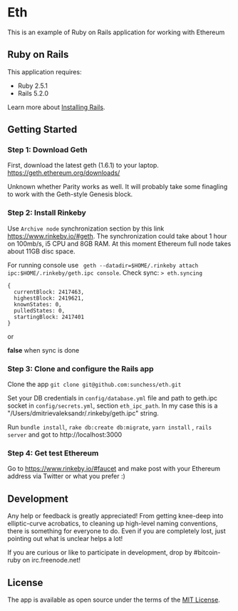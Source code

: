 Eth
================

This is an example of Ruby on Rails application for working with Ethereum

Ruby on Rails
-------------

This application requires:

- Ruby 2.5.1
- Rails 5.2.0

Learn more about [Installing Rails](http://railsapps.github.io/installing-rails.html).

Getting Started
---------------

### Step 1: Download Geth

First, download the latest geth (1.6.1) to your laptop. <https://geth.ethereum.org/downloads/>

Unknown whether Parity works as well. It will probably take some finagling to work with the Geth-style Genesis block.

### Step 2: Install Rinkeby

Use `Archive node` synchronization section by this link https://www.rinkeby.io/#geth. The synchronization could take about 1 hour on 100mb/s, i5 CPU and 8GB RAM. At this moment Ethereum full node takes about 11GB disc space. 

For running console use ` geth --datadir=$HOME/.rinkeby attach ipc:$HOME/.rinkeby/geth.ipc console`. Check sync: `> eth.syncing`  

```
{
  currentBlock: 2417463,
  highestBlock: 2419621,
  knownStates: 0,
  pulledStates: 0,
  startingBlock: 2417401
}
```

or

**false** when sync is done



### Step 3: Clone and configure the Rails app

Clone the app `git clone git@github.com:sunchess/eth.git`

Set your DB credentials in `config/database.yml` file and path to geth.ipc socket in `config/secrets.yml`, section `eth_ipc_path`. In my case this is a "/Users/dmitrievaleksandr/.rinkeby/geth.ipc" string.

Run `bundle install`, `rake db:create db:migrate`, `yarn install` , `rails server` and got to http://localhost:3000



### Step 4: Get test Ethereum

Go to https://www.rinkeby.io/#faucet and make post with your Ethereum address via Twitter or what you prefer :)

## Development

Any help or feedback is greatly appreciated! From getting knee-deep into elliptic-curve acrobatics, to cleaning up high-level naming conventions, there is something for everyone to do. Even if you are completely lost, just pointing out what is unclear helps a lot!

If you are curious or like to participate in development, drop by #bitcoin-ruby on irc.freenode.net!

## License

The app is available as open source under the terms of the [MIT License](http://opensource.org/licenses/MIT).

